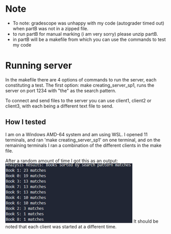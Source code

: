 # Note
* To note: gradescope was unhappy with my code (autograder timed out) when partB was not in a zipped file.
* to run partB for manual marking (i am very sorry) please unzip partB.
* in partB will be a makefile from which you can use the commands to test my code

# Running server
In the makefile there are 4 options of commands to run the server, each constituting a test.
The first option: make creating_server_sp1, runs the server on port 1234 with "the" as the search pattern.

To connect and send files to the server you can use client1, client2 or client3, with each being a different text file to send.

## How I tested 
I am on a Windows AMD-64 system and am using WSL.
I opened 11 terminals, and ran 'make creating_server_sp1' on one terminal, and on the remaining terminals I ran a combination of the different clients in the make file.

After a random amount of time I got this as an output:
![alt text](image.png)
It should be noted that each client was started at a different time. 